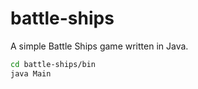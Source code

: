 # battle-ships
A simple Battle Ships game written in Java.

```bash
cd battle-ships/bin
java Main

```
